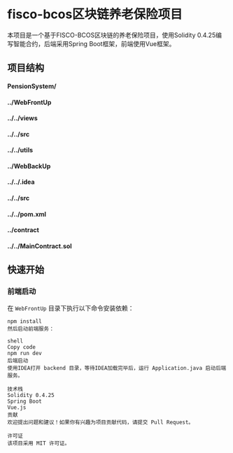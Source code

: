 # fisco-bcos区块链养老保险项目

本项目是一个基于FISCO-BCOS区块链的养老保险项目，使用Solidity 0.4.25编写智能合约，后端采用Spring Boot框架，前端使用Vue框架。

## 项目结构
#### PensionSystem/
#### ../WebFrontUp
#### ../../views
#### ../../src
#### ../../utils
#### ../WebBackUp
#### ../../.idea
#### ../../src
#### ../../pom.xml
#### ../contract
#### ../../MainContract.sol
## 快速开始

### 前端启动

在 `WebFrontUp` 目录下执行以下命令安装依赖：

```shell
npm install
然后启动前端服务：

shell
Copy code
npm run dev
后端启动
使用IDEA打开 backend 目录，等待IDEA加载完毕后，运行 Application.java 启动后端服务。

技术栈
Solidity 0.4.25
Spring Boot
Vue.js
贡献
欢迎提出问题和建议！如果你有兴趣为项目贡献代码，请提交 Pull Request。

许可证
该项目采用 MIT 许可证。
